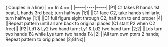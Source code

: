 ( Couples in a line) | == In 4 == |
|-----|----|-----|
|P1| C1 takes R hands 1st beat, L hands 3rd beat; turn halfway |1;1|
||C1 face C2, take hands similarly; turn halfway |1;1|
||C1 full figure eight through C2, half turn to end proper |4|
||Repeat pattern until all are back to original places (C1 start P2 when C2 free)||
|P2| Ld1 & Ly2 two hand turn; Ly1 & Ld2 two hand turn |2;2|
||Lds turn two hands 1½ while Lys turn two hands 1½ |2|
||All turn own ptnrs 2 hands; Repeat pattern to orig places |2;8(Nx)|

